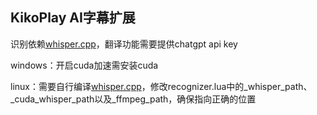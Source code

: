 ## KikoPlay AI字幕扩展

识别依赖[whisper.cpp](https://github.com/ggerganov/whisper.cpp)，翻译功能需要提供chatgpt api key

windows：开启cuda加速需安装cuda

linux：需要自行编译[whisper.cpp](https://github.com/ggerganov/whisper.cpp)，修改recognizer.lua中的_whisper_path、_cuda_whisper_path以及_ffmpeg_path，确保指向正确的位置